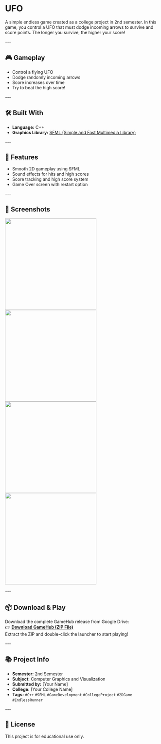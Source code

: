 # UFO <br>

A simple endless game created as a college project in 2nd semester. In this game, you control a UFO that must dodge incoming arrows to survive and score points. The longer you survive, the higher your score!<br>

\---<br>

## 🎮 Gameplay<br>

* Control a flying UFO<br>
* Dodge randomly incoming arrows<br>
* Score increases over time<br>
* Try to beat the high score!<br>

\---<br>

## 🛠️ Built With<br>

* <b>Language:</b> C++<br>
* <b>Graphics Library:</b> <a href="https://www.sfml-dev.org/">SFML (Simple and Fast Multimedia Library)</a><br>

\---<br>

## 📁 Features<br>

* Smooth 2D gameplay using SFML<br>
* Sound effects for hits and high scores<br>
* Score tracking and high score system<br>
* Game Over screen with restart option<br>

\---<br>

## 📸 Screenshots<br>

<img src="screenshot/Screenshot1.png" width="300"> <img src="screenshot/Screenshot2.png" width="300"><br> <img src="screenshot/Screenshot3.png" width="300"> <img src="screenshot/Screenshot4.png" width="300"><br>

\---<br>

## 📦 Download & Play

Download the complete GameHub release from Google Drive:<br>
👉 [**Download GameHub (ZIP File)**](https://drive.google.com/file/d/1UtCy6aQuogMVn5YL7erSRFGfZ4ZrsQBW/view?usp=sharing)<br>
Extract the ZIP and double-click the launcher to start playing!

\---<br>

## 📚 Project Info<br>

* <b>Semester:</b> 2nd Semester<br>
* <b>Subject:</b> Computer Graphics and Visualization<br>
* <b>Submitted by:</b> \[Your Name]<br>
* <b>College:</b> \[Your College Name]<br>
* <b>Tags:</b> <code>#C++</code> <code>#SFML</code> <code>#GameDevelopment</code> <code>#CollegeProject</code> <code>#2DGame</code> <code>#EndlessRunner</code><br>

\---<br>

## 📜 License<br>

This project is for educational use only.<br>
